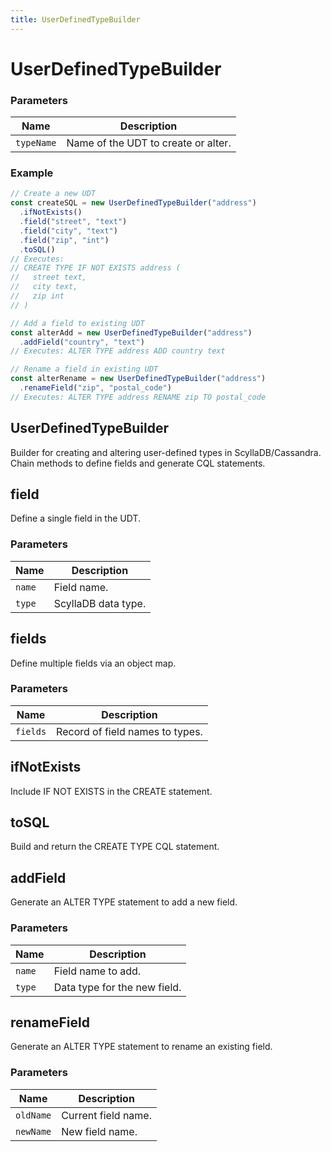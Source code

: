 ```yaml
---
title: UserDefinedTypeBuilder
---
```


# UserDefinedTypeBuilder





### Parameters

| Name | Description |
|------|-------------|
| `typeName` | Name of the UDT to create or alter. |

### Example

```typescript
// Create a new UDT
const createSQL = new UserDefinedTypeBuilder("address")
  .ifNotExists()
  .field("street", "text")
  .field("city", "text")
  .field("zip", "int")
  .toSQL()
// Executes:
// CREATE TYPE IF NOT EXISTS address (
//   street text,
//   city text,
//   zip int
// )

// Add a field to existing UDT
const alterAdd = new UserDefinedTypeBuilder("address")
  .addField("country", "text")
// Executes: ALTER TYPE address ADD country text

// Rename a field in existing UDT
const alterRename = new UserDefinedTypeBuilder("address")
  .renameField("zip", "postal_code")
// Executes: ALTER TYPE address RENAME zip TO postal_code
```




## UserDefinedTypeBuilder


Builder for creating and altering user-defined types in ScyllaDB/Cassandra.
Chain methods to define fields and generate CQL statements.





## field


Define a single field in the UDT.


### Parameters

| Name | Description |
|------|-------------|
| `name` | Field name. |
| `type` | ScyllaDB data type. |





## fields


Define multiple fields via an object map.


### Parameters

| Name | Description |
|------|-------------|
| `fields` | Record of field names to types. |





## ifNotExists


Include IF NOT EXISTS in the CREATE statement.





## toSQL


Build and return the CREATE TYPE CQL statement.





## addField


Generate an ALTER TYPE statement to add a new field.


### Parameters

| Name | Description |
|------|-------------|
| `name` | Field name to add. |
| `type` | Data type for the new field. |





## renameField


Generate an ALTER TYPE statement to rename an existing field.


### Parameters

| Name | Description |
|------|-------------|
| `oldName` | Current field name. |
| `newName` | New field name. |





